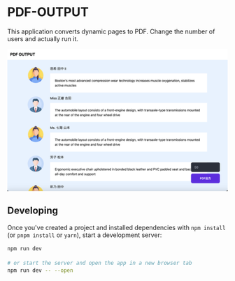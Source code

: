 # PDF-OUTPUT

This application converts dynamic pages to PDF.
Change the number of users and actually run it.

![Image](./static/demo.png)

## Developing

Once you've created a project and installed dependencies with `npm install` (or `pnpm install` or `yarn`), start a development server:

```bash
npm run dev

# or start the server and open the app in a new browser tab
npm run dev -- --open
```
